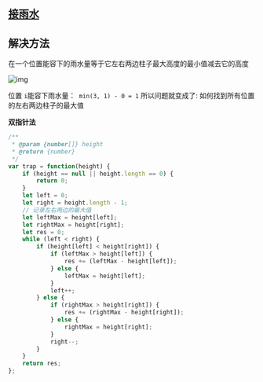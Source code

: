## [接雨水](https://leetcode-cn.com/problems/trapping-rain-water/)

## 解决方法
在一个位置能容下的雨水量等于它左右两边柱子最大高度的最小值减去它的高度

![img](https://cdn.suisuijiang.com/ImageMessage/5adad39555703565e79040fa_1557758413176.png)

位置 `i`能容下雨水量：` min(3, 1) - 0 = 1`
所以问题就变成了: 如何找到所有位置的左右两边柱子的最大值

**双指针法**

```js
/**
 * @param {number[]} height
 * @return {number}
 */
var trap = function(height) {
    if (height == null || height.length == 0) {
        return 0;
    }
    let left = 0;
    let right = height.length - 1;
    // 记录左右两边的最大值
    let leftMax = height[left]; 
    let rightMax = height[right];
    let res = 0;
    while (left < right) {
        if (height[left] < height[right]) {
            if (leftMax > height[left]) {
                res += (leftMax - height[left]);
            } else {
                leftMax = height[left];
            }
            left++;
        } else {
            if (rightMax > height[right]) {
                res += (rightMax - height[right]);
            } else {
                rightMax = height[right];
            }
            right--;
        }
    }
    return res;
};



```